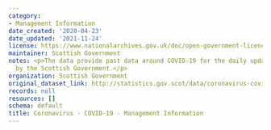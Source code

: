 ```yaml
---
category:
- Management Information
date_created: '2020-04-23'
date_updated: '2021-11-24'
license: https://www.nationalarchives.gov.uk/doc/open-government-licence/version/3/
maintainer: Scottish Government
notes: <p>The data provide past data around COVID-19 for the daily updates provided
  by the Scottish Government.</p>
organization: Scottish Government
original_dataset_link: http://statistics.gov.scot/data/coronavirus-covid-19-management-information
records: null
resources: []
schema: default
title: Coronavirus - COVID-19 - Management Information
---
```

